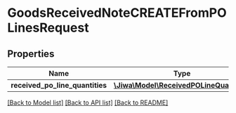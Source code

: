# GoodsReceivedNoteCREATEFromPOLinesRequest

## Properties
Name | Type | Description | Notes
------------ | ------------- | ------------- | -------------
**received_po_line_quantities** | [**\Jiwa\Model\ReceivedPOLineQuantity[]**](ReceivedPOLineQuantity.md) |  | [optional] 

[[Back to Model list]](../README.md#documentation-for-models) [[Back to API list]](../README.md#documentation-for-api-endpoints) [[Back to README]](../README.md)


